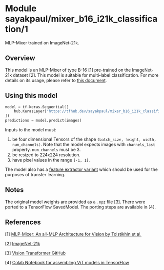 # Module sayakpaul/mixer_b16_i21k_classification/1

MLP-Mixer trained on ImageNet-21k.

<!-- asset-path: https://storage.googleapis.com/flowers-experimental/mixer/B_16_imagenet21k.tar.gz -->
<!-- task: image-classification -->
<!-- network-architecture: mixer -->
<!-- format: saved_model_2 -->
<!-- fine-tunable: true -->
<!-- license: apache-2.0 -->


## Overview

This model is an MLP-Mixer of type B-16 [1] pre-trained on the ImageNet-21k dataset [2]. This model is suitable for
multi-label classification. For more details on its usage, please refer to [this document](https://tfhub.dev/google/bit/m-r50x1/imagenet21k_classification/1). 

## Using this model

```python
model = tf.keras.Sequential([
    hub.KerasLayer("https://tfhub.dev/sayakpaul/mixer_b16_i21k_classification/1")
])
predictions = model.predict(images) 
```

Inputs to the model must:

1. be four dimensional Tensors of the shape `(batch_size, height, width, num_channels)`. Note that the model expects
   images with  `channels_last`  property. `num_channels` must be 3. 
2. be resized to 224x224 resolution.
3. have pixel values in the range `[-1, 1]`.

The model also has a [feature extractor variant](https://tfhub.dev/sayakpaul/mixer_b16_i21k_fe/1) which should be used
for the purposes of transfer learning. 

## Notes

The original model weights are provided as a `.npz` file [3]. There were ported to a TensorFlow SavedModel. The porting
steps are available in [4].

## References

[1] [MLP-Mixer: An all-MLP Architecture for Vision by Tolstikhin et al.](https://arxiv.org/abs/2105.01601)

[2] [ImageNet-21k](https://www.image-net.org/)  

[3] [Vision Transformer GitHub](https://github.com/google-research/vision_transformer)

[4] [Colab Notebook for assembling ViT models in TensorFlow](https://colab.research.google.com/github/sayakpaul/MLPMixer-jax2tf/blob/main/conversion.ipynb)